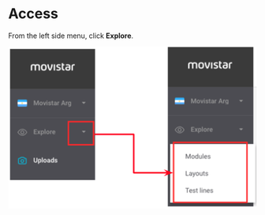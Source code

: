 # Access

From the left side menu, click **Explore**.

![](../.gitbook/assets/image%20%2847%29.png)

